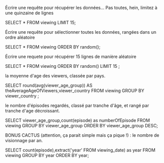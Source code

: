 Écrire une requête pour récupérer les données... Pas toutes, hein, limitez à une quinzaine de lignes

SELECT * FROM viewing LIMIT 15;

Écrire une requête pour sélectionner toutes les données, rangées dans un ordre aléatoire

SELECT * FROM viewing 
ORDER BY random();

Écrire une requete pour récupérer 15 lignes de manière aléatoire

SELECT * FROM viewing 
ORDER BY random() 
LIMIT 15 ;


la moyenne d'age des viewers, classée par pays.

SELECT round(avg(viewer_age_group)) AS theAverageAgeOfViewers,viewer_country FROM viewing GROUP BY viewer_country ;

le nombre d'épisodes regardés, classé par tranche d'âge, et rangé par tranche d'age décroissant.

SELECT viewer_age_group,count(episode) as numberOfEpisode FROM viewing GROUP BY viewer_age_group ORDER BY viewer_age_group DESC;

BONUS CACTUS (attention, ça parait simple mais ça pique !) : le nombre de visionnage par an.

SELECT count(episode),extract('year' FROM viewing_date) as year FROM viewing GROUP BY year ORDER BY year;
